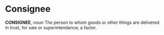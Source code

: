 # Consignee

**CONSIGNEE**, _noun_ The person to whom goods or other things are delivered in trust, for sale or superintendance; a factor.